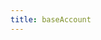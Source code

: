```yaml
---
title: baseAccount
---
```


<script setup>
const packageName = '@wagmi/vue'
const connectorsPackageName = '@wagmi/vue/connectors'
</script>

<!-- @include: @shared/connectors/baseAccount.md -->
